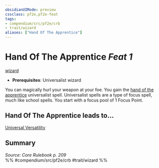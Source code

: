 ```yaml
---
obsidianUIMode: preview
cssclass: pf2e,pf2e-feat
tags:
- compendium/src/pf2e/crb
- trait/wizard
aliases: ["Hand Of The Apprentice"]
---
```

# Hand Of The Apprentice  *Feat 1*  
[wizard](/rules/traits/wizard.md)  

- **Prerequisites**: Universalist wizard

You can magically hurl your weapon at your foe. You gain the [hand of the apprentice](/compendium/spells/hand-of-the-apprentice.md) universalist spell. Universalist spells are a type of focus spell, much like school spells. You start with a focus pool of 1 Focus Point.

## Hand Of The Apprentice leads to...

[Universal Versatility](/compendium/feats/universal-versatility.md)

## Summary

*Source: Core Rulebook p. 209*  
%% #compendium/src/pf2e/crb #trait/wizard %%
